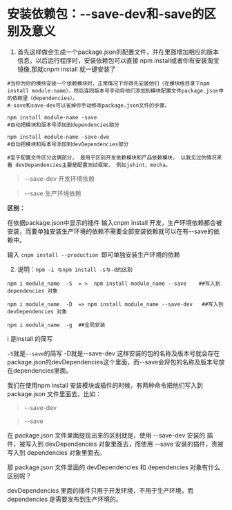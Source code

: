# 安装依赖包：--save-dev和-save的区别及意义

1. 首先这样做会生成一个package.json的配置文件，并在里面增加相应的版本信息，以后运行程序时，安装依赖包可以直接 npm  install或者你有安装淘宝镜像,那就cnpm install 就一键安装了

```shell
#当你为你的模块安装一个依赖模块时，正常情况下你得先安装他们（在模块根目录下npm install module-name），然后连同版本号手动将他们添加到模块配置文件package.json中的依赖里（dependencies）。
#-save和save-dev可以省掉你手动修改package.json文件的步骤。 

npm install module-name -save
#自动把模块和版本号添加到dependencies部分 

npm install module-name -save-dve
#自动把模块和版本号添加到devDependencies部分

#至于配置文件区分这俩部分， 是用于区别开发依赖模块和产品依赖模块， 以我见过的情况来看 devDepandencies主要是配置测试框架， 例如jshint、mocha。
```

> --save-dev	开发环境依赖  

> --save	生产环境依赖

**区别：**

在依据package.json中显示的插件  输入cnpm install 开发，生产环境依赖都会被安装，而要单独安装生产环境的依赖不需要全部安装依赖就可以在有--save的依赖中。

输入 `cnpm install --production `即可单独安装生产环境的依赖

2. 说明：`npm -i 与npm install -s与-d的区别`

```shell
npm i module_name  -S  = >  npm install module_name --save    ##写入到 dependencies 对象

npm i module_name  -D  => npm install module_name --save-dev   ##写入到 devDependencies 对象

npm i module_name  -g  ##全局安装
```

 i 是install 的简写

`-S`就是`--save`的简写
-D就是--save-dev 这样安装的包的名称及版本号就会存在package.json的devDependencies这个里面，而--save会将包的名称及版本号放在dependencies里面。

我们在使用npm install 安装模块或插件的时候，有两种命令把他们写入到 package.json 文件里面去，比如：

> --save-dev

> --save

在 package.json 文件里面提现出来的区别就是，使用 --save-dev 安装的 插件，被写入到 devDependencies 对象里面去，而使用 --save 安装的插件，责被写入到 dependencies 对象里面去。

那 package.json 文件里面的 devDependencies  和 dependencies 对象有什么区别呢？

devDependencies  里面的插件只用于开发环境，不用于生产环境，而 dependencies  是需要发布到生产环境的。